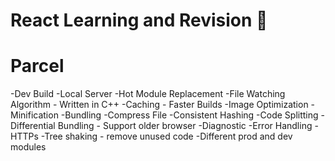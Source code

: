 # React Learning and Revision 🚀

# Parcel

-Dev Build
-Local Server
-Hot Module Replacement
-File Watching Algorithm - Written in C++
-Caching - Faster Builds
-Image Optimization
-Minification
-Bundling
-Compress File
-Consistent Hashing
-Code Splitting
-Differential Bundling - Support older browser
-Diagnostic
-Error Handling
-HTTPs
-Tree shaking - remove unused code
-Different prod and dev modules
